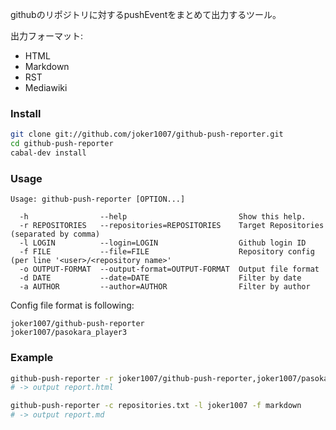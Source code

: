 githubのリポジトリに対するpushEventをまとめて出力するツール。

出力フォーマット:
- HTML
- Markdown
- RST
- Mediawiki

### Install
```sh
git clone git://github.com/joker1007/github-push-reporter.git
cd github-push-reporter
cabal-dev install
```

### Usage
```
Usage: github-push-reporter [OPTION...]

  -h                --help                         Show this help.
  -r REPOSITORIES   --repositories=REPOSITORIES    Target Repositories (separated by comma)
  -l LOGIN          --login=LOGIN                  Github login ID
  -f FILE           --file=FILE                    Repository config (per line '<user>/<repository name>'
  -o OUTPUT-FORMAT  --output-format=OUTPUT-FORMAT  Output file format
  -d DATE           --date=DATE                    Filter by date
  -a AUTHOR         --author=AUTHOR                Filter by author
```

Config file format is following:
```
joker1007/github-push-reporter
joker1007/pasokara_player3
```

### Example
```sh
github-push-reporter -r joker1007/github-push-reporter,joker1007/pasokara_player3 -l joker1007
# -> output report.html

github-push-reporter -c repositories.txt -l joker1007 -f markdown
# -> output report.md
```
